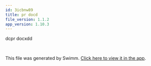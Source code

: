 ```yaml
---
id: 3icbnw89
title: pr docd
file_version: 1.1.2
app_version: 1.10.3
---
```


dcpr docxdd

<br/>

This file was generated by Swimm. [Click here to view it in the app](https://swimm-web-app.web.app/repos/Z2l0aHViJTNBJTNBTm9hUmVwbyUzQSUzQU5vYW96ZXI=/docs/3icbnw89).
